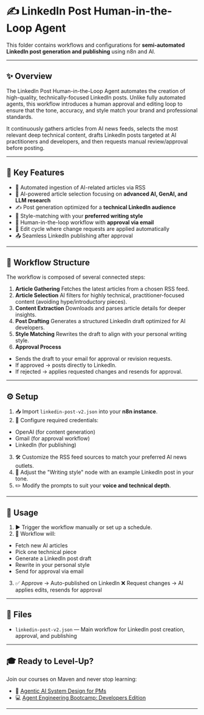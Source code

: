 # ✍️ LinkedIn Post Human-in-the-Loop Agent
This folder contains workflows and configurations for **semi-automated LinkedIn post generation and publishing** using n8n and AI.

---

## ✨ Overview
The LinkedIn Post Human-in-the-Loop Agent automates the creation of high-quality, technically-focused LinkedIn posts. Unlike fully automated agents, this workflow introduces a human approval and editing loop to ensure that the tone, accuracy, and style match your brand and professional standards.

It continuously gathers articles from AI news feeds, selects the most relevant deep technical content, drafts LinkedIn posts targeted at AI practitioners and developers, and then requests manual review/approval before posting.

---

## 🚀 Key Features
- 📰 Automated ingestion of AI-related articles via RSS
- 🧠 AI-powered article selection focusing on **advanced AI, GenAI, and LLM research**
- ✍️ Post generation optimized for a **technical LinkedIn audience**
- 🎨 Style-matching with your **preferred writing style**
- 📨 Human-in-the-loop workflow with **approval via email**
- 🔄 Edit cycle where change requests are applied automatically
- 📤 Seamless LinkedIn publishing after approval

---

## 🧩 Workflow Structure
The workflow is composed of several connected steps:
1. **Article Gathering**
Fetches the latest articles from a chosen RSS feed.
2. **Article Selection**
AI filters for highly technical, practitioner-focused content (avoiding hype/introductory pieces).
3. **Content Extraction**
Downloads and parses article details for deeper insights.
4. **Post Drafting**
Generates a structured LinkedIn draft optimized for AI developers.
5. **Style Matching**
Rewrites the draft to align with your personal writing style.
6. **Approval Process**
- Sends the draft to your email for approval or revision requests.
- If approved → posts directly to LinkedIn.
- If rejected → applies requested changes and resends for approval.

---

## ⚙️ Setup
1. 📥 Import `linkedin-post-v2.json` into your **n8n instance**.
2. 🔑 Configure required credentials:
- OpenAI (for content generation)
- Gmail (for approval workflow)
- LinkedIn (for publishing)
3. 🛠️ Customize the RSS feed sources to match your preferred AI news outlets.
4. 🎨 Adjust the "Writing style" node with an example LinkedIn post in your tone.
5. ✏️ Modify the prompts to suit your **voice and technical depth**.

---

## 🚦 Usage
1. ▶️ Trigger the workflow manually or set up a schedule.
2. 🔄 Workflow will:
- Fetch new AI articles
- Pick one technical piece
- Generate a LinkedIn post draft
- Rewrite in your personal style
- Send for approval via email
3. ✅ Approve → Auto-published on LinkedIn
❌ Request changes → AI applies edits, resends for approval

---

## 📁 Files
- `linkedin-post-v2.json` — Main workflow for LinkedIn post creation, approval, and publishing

---

## 🎓 Ready to Level-Up?
Join our courses on Maven and never stop learning:
- 🤖 [Agentic AI System Design for PMs](https://maven.com/boring-bot/ml-system-design)
- 💻 [Agent Engineering Bootcamp: Developers Edition](https://maven.com/boring-bot/advanced-llm)

---
